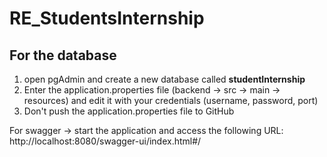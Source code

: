 # RE_StudentsInternship

## For the database
1. open pgAdmin and create a new database called **studentInternship**
2. Enter the application.properties file (backend -> src -> main -> resources) and edit it with your credentials (username, password, port)
3. Don't push the application.properties file to GitHub


For swagger -> start the application and access the following URL: http://localhost:8080/swagger-ui/index.html#/
